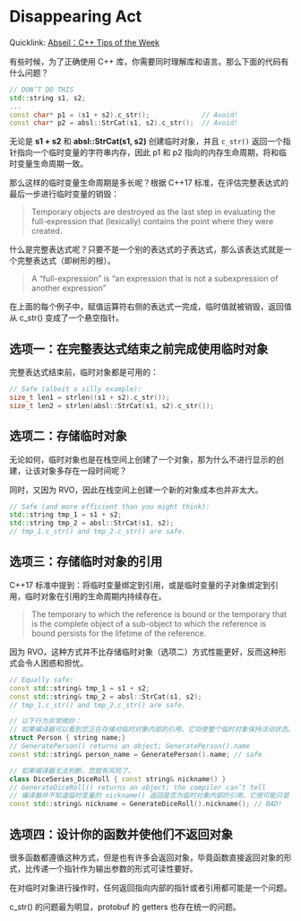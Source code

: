 # Disappearing Act

Quicklink: [Abseil：C++ Tips of the Week](../readme.md)

有些时候，为了正确使用 C++ 库，你需要同时理解库和语言。那么下面的代码有什么问题？

```cpp
// DON’T DO THIS
std::string s1, s2;
...
const char* p1 = (s1 + s2).c_str();             // Avoid!
const char* p2 = absl::StrCat(s1, s2).c_str();  // Avoid!
```

无论是 **s1 + s2** 和 **absl::StrCat(s1, s2)** 创建临时对象，并且 `c_str()` 返回一个指针指向一个临时变量的字符串内存，因此 p1 和 p2 指向的内存生命周期，将和临时变量生命周期一致。

那么这样的临时变量生命周期是多长呢？根据 C++17 标准，在评估完整表达式的最后一步进行临时变量的销毁：

> Temporary objects are destroyed as the last step in evaluating the full-expression that (lexically) contains the point where they were created.

什么是完整表达式呢？只要不是一个别的表达式的子表达式，那么该表达式就是一个完整表达式（即树形的根）。

> A “full-expression” is “an expression that is not a subexpression of another expression”

在上面的每个例子中，赋值运算符右侧的表达式一完成，临时值就被销毁，返回值从 c_str() 变成了一个悬空指针。

## 选项一：在完整表达式结束之前完成使用临时对象

完整表达式结束前，临时对象都是可用的：

```cpp
// Safe (albeit a silly example):
size_t len1 = strlen((s1 + s2).c_str());
size_t len2 = strlen(absl::StrCat(s1, s2).c_str());
```

## 选项二：存储临时对象

无论如何，临时对象也是在栈空间上创建了一个对象，那为什么不进行显示的创建，让该对象多存在一段时间呢？

同时，又因为 RVO，因此在栈空间上创建一个新的对象成本也并非太大。

```cpp
// Safe (and more efficient than you might think):
std::string tmp_1 = s1 + s2;
std::string tmp_2 = absl::StrCat(s1, s2);
// tmp_1.c_str() and tmp_2.c_str() are safe.
```

## 选项三：存储临时对象的引用

C++17 标准中提到：将临时变量绑定到引用，或是临时变量的子对象绑定到引用，临时对象在引用的生命周期内持续存在。

> The temporary to which the reference is bound or the temporary that is the complete object of a sub-object to which the reference is bound persists for the lifetime of the reference.

因为 RVO，这种方式并不比存储临时对象（选项二）方式性能更好，反而这种形式会令人困惑和担忧。

```cpp
// Equally safe:
const std::string& tmp_1 = s1 + s2;
const std::string& tmp_2 = absl::StrCat(s1, s2);
// tmp_1.c_str() and tmp_2.c_str() are safe.

// 以下行为非常微妙：
// 如果编译器可以看到您正在存储对临时对象内部的引用，它将使整个临时对象保持活动状态。
struct Person { string name;}
// GeneratePerson() returns an object; GeneratePerson().name
const std::string& person_name = GeneratePerson().name; // safe

// 如果编译器无法判断，您就有风险了。
class DiceSeries_DiceRoll { const string& nickname() }
// GenerateDiceRoll() returns an object; the compiler can’t tell
// 编译器并不知道临时变量的 nickname() 返回是否为临时对象内部的引用，它很可能只是 nickname 函数中的的一个局部变量。
const std::string& nickname = GenerateDiceRoll().nickname(); // BAD!
```

## 选项四：设计你的函数并使他们不返回对象

很多函数都遵循这种方式，但是也有许多会返回对象，毕竟函数直接返回对象的形式，比传递一个指针作为输出参数的形式可读性要好。

在对临时对象进行操作时，任何返回指向内部的指针或者引用都可能是一个问题。

c_str() 的问题最为明显，protobuf 的 getters 也存在统一的问题。